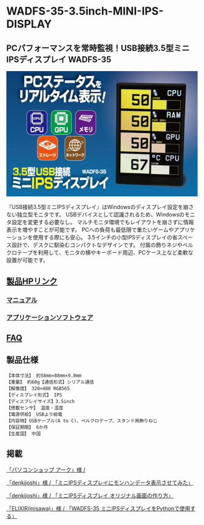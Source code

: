 # WADFS-35-3.5inch-MINI-IPS-DISPLAY

## PCパフォーマンスを常時監視！USB接続3.5型ミニIPSディスプレイ WADFS-35

![](img/image.png)

『USB接続3.5型ミニIPSディスプレイ』はWindowsのディスプレイ設定を崩さない独立型モニタです。
USBデバイスとして認識されるため、Windowsのモニタ設定を変更する必要なし。
マルチモニタ環境でもレイアウトを崩さずに情報表示を増やすことが可能です。
PCへの負荷も最低限で重たいゲームやアプリケーションを使用する際にも安心。
3.5インチの小型IPSディスプレイの省スペース設計で、デスクに馴染むコンパクトなデザインです。
付属の飾りネジやベルクロテープを利用して、モニタの横やキーボード周辺、PCケース上など柔軟な設置が可能です。


## [製品HPリンク](https://bit-trade-one.co.jp/wadfs35/) 

### [マニュアル](https://bit-trade-one.co.jp/wadfs35/manual/)

### [アプリケーションソフトウェア](https://bit-trade-one.co.jp/forUser/WADFS-35WeActStudioSystemMonitor.zip)  

## [FAQ](FAQ.md)

## 製品仕様
    【本体寸法】 約58mm×88mm×9.0mm
    【重量】 約60g【通信形式】シリアル通信
    【解像度】 320×480 RGB565
    【ディスプレイ形式】 IPS
    【ディスプレイサイズ】3.5inch
    【搭載センサ】 温度・湿度
    【電源供給】 USBより給電
    【内容物】USBケーブル(A to C)、ベルクロテープ、スタンド用飾りねじ
    【保証期間】 6か月
    【生産国】 中国


## 掲載

[「パソコンショップ アーク」様 /](https://x.com/ark_akiba/status/1918141047584244155?s=61)

[「denkijoshi」様 / 「ミニIPSディスプレイにモンハンデータ表示させてみた」](https://note.com/denkijoshi/n/ncc04285158d1)

[「denkijoshi」様 / 「ミニIPSディスプレイ オリジナル画面の作り方」](https://note.com/denkijoshi/n/n3d68426d0282?sub_rt=share_pb)

[「ELIXIR(misawa)」様 / 「WADFS-35 ミニIPSディスプレイをPythonで使用する」](https://qiita.com/ELIXIR/items/fe11c0dbff241ef44c10)
